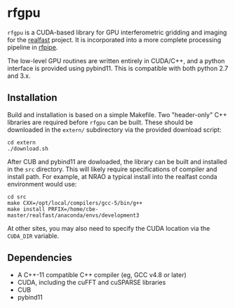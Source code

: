 # rfgpu

`rfgpu` is a CUDA-based library for GPU interferometric gridding and
imaging for the [realfast](http://realfast.io) project.  It is
incorporated into a more complete processing pipeline in
[rfpipe](https://github.com/realfastvla/rfpipe).

The low-level GPU routines are written entirely in CUDA/C++, and a
python interface is provided using pybind11.  This is compatible with
both python 2.7 and 3.x.

## Installation

Build and installation is based on a simple Makefile.  Two "header-only"
C++ libraries are required before `rfgpu` can be built.  These should be
downloaded in the `extern/` subdirectory via the provided download
script:

```
cd extern
./download.sh
```

After CUB and pybind11 are dowloaded, the library can be built and
installed in the `src` directory.  This will likely require
specifications of compiler and install path.  For example, at NRAO a
typical install into the realfast conda environment would use:

```
cd src
make CXX=/opt/local/compilers/gcc-5/bin/g++
make install PRFIX=/home/cbe-master/realfast/anaconda/envs/development3
```

At other sites, you may also need to specify the CUDA location via the
`CUDA_DIR` variable.

## Dependencies

- A C++-11 compatible C++ compiler (eg, GCC v4.8 or later)
- CUDA, including the cuFFT and cuSPARSE libraries
- CUB
- pybind11

